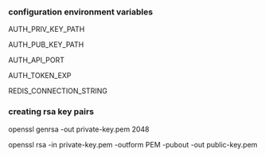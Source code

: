 ### configuration environment variables
AUTH_PRIV_KEY_PATH

AUTH_PUB_KEY_PATH

AUTH_API_PORT

AUTH_TOKEN_EXP

REDIS_CONNECTION_STRING

### creating rsa key pairs
openssl genrsa -out private-key.pem 2048

openssl rsa -in private-key.pem -outform PEM -pubout -out public-key.pem
